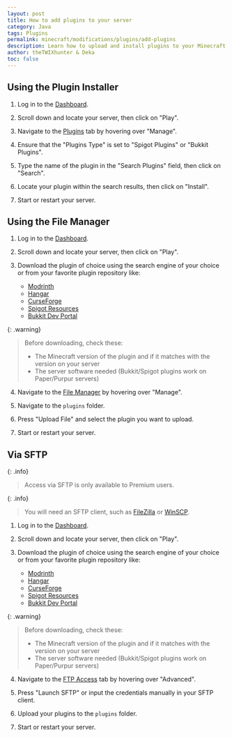 ```yaml
---
layout: post
title: How to add plugins to your server
category: Java
tags: Plugins
permalink: minecraft/modifications/plugins/add-plugins
description: Learn how to upload and install plugins to your Minecraft Java server.
author: theTWIXhunter & Deka
toc: false
---
```


## Using the Plugin Installer

1. Log in to the [Dashboard](https://client.falixnodes.net/).

2. Scroll down and locate your server, then click on "Play".

3. Navigate to the [Plugins](https://client.falixnodes.net/server/plugins) tab by hovering over "Manage".

4. Ensure that the "Plugins Type" is set to "Spigot Plugins" or "Bukkit Plugins".

5. Type the name of the plugin in the "Search Plugins" field, then click on "Search".

6. Locate your plugin within the search results, then click on "Install".

7. Start or restart your server.

## Using the File Manager

1. Log in to the [Dashboard](https://client.falixnodes.net/).

2. Scroll down and locate your server, then click on "Play".

3. Download the plugin of choice using the search engine of your choice or from your favorite plugin repository like:
    - [Modrinth](https://modrinth.com/plugins)
    - [Hangar](https://hangar.papermc.io)
    - [CurseForge](https://www.curseforge.com/minecraft/search?page=1&class=bukkit-plugins)
    - [Spigot Resources](https://www.spigotmc.org/resources/)
    - [Bukkit Dev Portal](https://dev.bukkit.org/bukkit-plugins)

{: .warning}

> Before downloading, check these:
> - The Minecraft version of the plugin and if it matches with the version on your server
> - The server software needed (Bukkit/Spigot plugins work on Paper/Purpur servers)

4. Navigate to the [File Manager](https://client.falixnodes.net/server/filemanager) by hovering over "Manage".

5. Navigate to the `plugins` folder.

6. Press "Upload File" and select the plugin you want to upload.

7. Start or restart your server.

## Via SFTP

{: .info}

> Access via SFTP is only available to Premium users.

{: .info}

> You will need an SFTP client, such as [FileZilla](https://filezilla-project.org/download.php?type=client) or [WinSCP](https://winscp.net/eng/download.php).

1. Log in to the [Dashboard](https://client.falixnodes.net/).

2. Scroll down and locate your server, then click on "Play".

3. Download the plugin of choice using the search engine of your choice or from your favorite plugin repository like:
    - [Modrinth](https://modrinth.com/plugins)
    - [Hangar](https://hangar.papermc.io)
    - [CurseForge](https://www.curseforge.com/minecraft/search?page=1&class=bukkit-plugins)
    - [Spigot Resources](https://www.spigotmc.org/resources/)
    - [Bukkit Dev Portal](https://dev.bukkit.org/bukkit-plugins)

{: .warning}

> Before downloading, check these:
> - The Minecraft version of the plugin and if it matches with the version on your server
> - The server software needed (Bukkit/Spigot plugins work on Paper/Purpur servers)

4. Navigate to the [FTP Access](https://client.falixnodes.net/server/sftp) tab by hovering over "Advanced".

5. Press "Launch SFTP" or input the credentials manually in your SFTP client.

6. Upload your plugins to the `plugins` folder.

7. Start or restart your server.